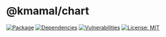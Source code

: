# @kmamal/chart

[![Package](https://img.shields.io/npm/v/%2540kmamal%252Fchart)](https://www.npmjs.com/package/@kmamal/chart)
[![Dependencies](https://img.shields.io/librariesio/release/npm/@kmamal/chart)](https://libraries.io/npm/@kmamal%2Fchart)
[![Vulnerabilities](https://img.shields.io/snyk/vulnerabilities/npm/%2540kmamal%252Fchart)](https://snyk.io/test/npm/@kmamal/chart)
[![License: MIT](https://img.shields.io/badge/License-MIT-yellow.svg)](https://opensource.org/licenses/MIT)
